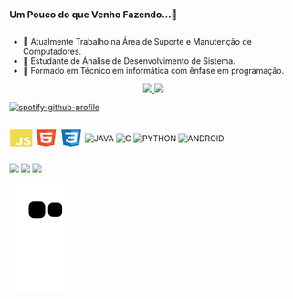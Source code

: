 ### Um Pouco do que Venho Fazendo...👋

##

- 🔭 Atualmente Trabalho na Área de Suporte e Manutenção de Computadores.
- 🌱 Estudante de Ánalise de Desenvolvimento de Sistema.
- 🏫 Formado em Técnico em informática com ênfase em programação.

<div align="center">
  <a href="https://github.com/PDEYVID">
  <img height="180em" src="https://github-readme-stats.vercel.app/api?username=PDEYVID&show_icons=true&theme=tokyonight&include_all_commits=true&count_private=true"/>
  <img height="180em" src="https://github-readme-stats.vercel.app/api/top-langs/?username=PDEYVID&layout=compact&langs_count=7&theme=tokyonight"/>
</div>
  
  [![spotify-github-profile](https://spotify-github-profile.vercel.app/api/view?uid=paulodeyvid&cover_image=true&theme=default&show_offline=false&background_color=121212)](https://github.com/kittinan/spotify-github-profile)

<div style="display: inline_block"><br>
  <img align="center" alt="Js" height="30" width="40" src="https://raw.githubusercontent.com/devicons/devicon/master/icons/javascript/javascript-plain.svg">
  <img align="center" alt="HTML" height="30" width="40" src="https://raw.githubusercontent.com/devicons/devicon/master/icons/html5/html5-original.svg">
  <img align="center" alt="CSS" height="30" width="40" src="https://raw.githubusercontent.com/devicons/devicon/master/icons/css3/css3-original.svg">             
  <img align="center" alt="JAVA" height="30" width="40" src="https://cdn.jsdelivr.net/gh/devicons/devicon/icons/java/java-original.svg" />
  <img align="center" alt="C"  height="30" width="40" src="https://cdn.jsdelivr.net/gh/devicons/devicon/icons/c/c-original.svg" />
  <img align="center" alt="PYTHON" height="30" width="40" src="https://cdn.jsdelivr.net/gh/devicons/devicon/icons/python/python-original.svg" />
  <img align="center" alt="ANDROID" height="30" width="40" src="https://cdn.jsdelivr.net/gh/devicons/devicon/icons/androidstudio/androidstudio-original.svg" />     
</div>

##

<div>
<a href="https://www.linkedin.com/in/paulo-deyvid/"><img src="https://img.shields.io/badge/LinkedIn-0077B5?style=for-the-badge&logo=linkedin&logoColor=white"></a>
<a href="https://www.twitch.tv/paulo_deyvid26/about"><img src="https://img.shields.io/badge/Twitch-9146FF?style=for-the-badge&logo=twitch&logoColor=white"></a>
<a href="https://discord.com/channels/@me"><img src="https://img.shields.io/badge/Discord-7289DA?style=for-the-badge&logo=discord&logoColor=white"></a>
</div>

![snake gif](https://github.com/PDEYVID/PDEYVID/blob/output/github-contribution-grid-snake.svg)

